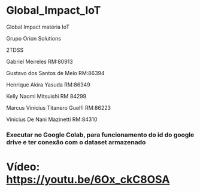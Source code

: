 # Global_Impact_IoT
Global Impact matéria IoT

Grupo Orion Solutions

2TDSS

Gabriel Meireles                                RM:80913

Gustavo dos Santos de Melo          RM:86394

Henrique Akira Yasuda                    RM:86349

Kelly Naomi Mitsuishi                      RM 84299

Marcus Vinicius Titanero Guelfi     RM:86223

Vinicius De Nani Mazinetti              RM:84310


### Executar no Google Colab, para funcionamento do id do google drive e ter conexão com o dataset armazenado

# Vídeo: https://youtu.be/6Ox_ckC8OSA



